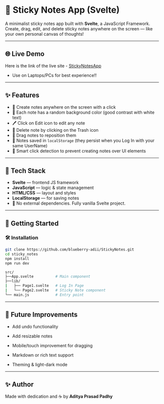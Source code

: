 # 📝 Sticky Notes App (Svelte)

A minimalist sticky notes app built with **Svelte**, a JavaScript Framework.  
Create, drag, edit, and delete sticky notes anywhere on the screen — like your own personal canvas of thoughts!

---

## 🌐 Live Demo

Here is the link of the live site - [StickyNotesApp](https://https://sticky-notes-svelte.netlify.app/)

- Use on Laptops/PCs for best experience!!

---

## ✨ Features

- 🧠 Create notes anywhere on the screen with a click
- 🎨 Each note has a random background color (good contrast with white text)
- 🖊️ Click on Edit icon to edit any note
- 🚮 Delete note by clicking on the Trash icon
- 🧲 Drag notes to reposition them
- 💾 Notes saved in `localStorage` (they persist when you Log In with your same UserName)
- 🧠 Smart click detection to prevent creating notes over UI elements

---

## 🧱 Tech Stack

- **Svelte** — frontend JS framework
- **JavaScript** — logic & state management
- **HTML/CSS** — layout and styles
- **LocalStorage** — for saving notes
- 🎯 No external dependencies. Fully vanilla Svelte project.

---

## 🚀 Getting Started

### 🛠️ Installation

```bash
git clone https://github.com/blueberry-adii/StickyNotes.git
cd sticky_notes
npm install
npm run dev

src/
├──App.svelte          # Main component
├──lib/
|   ├── Page1.svelte   # Log In Page
|   └── Page2.svelte   # Sticky Note component
└── main.js            # Entry point
```

---

## 🙌 Future Improvements

- Add undo functionality

- Add resizable notes

- Mobile/touch improvement for dragging

- Markdown or rich text support

- Theming & light-dark mode

---

## ✨ Author

Made with dedication and ☕ by **Aditya Prasad Padhy**
